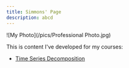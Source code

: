 ```yaml
---
title: Simmons' Page
description: abcd
---
```



![My Photo](/pics/Professional Photo.jpg)

This is content I've developed for my courses:

- [Time Series Decomposition](/timeseries/index.md)
